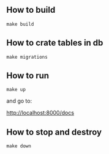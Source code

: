 ## How to build

	make build

## How to crate tables in db

	make migrations

## How to run

	make up

and go to:

[http://localhost:8000/docs](http://localhost:8000/docs)

## How to stop and destroy

	make down